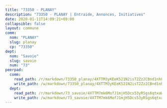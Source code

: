```yaml
---
title: "73350 - PLANAY"
description: "73350 - PLANAY | Entraide, Annonces, Initiatives"
date: 2020-01-11T14:09:21+09:00
collapsible: false
layout: commune
comm:
  nom: "PLANAY"
  slug: planay
  cp: "73350"
dept:
  nom: "Savoie"
  slug: savoie
  num: "73"
peerpad:
  comm:
    read_path: /r/markdown/73350_planay/4XTTM3yKEeK521N2isT2Zz2CBnd1nhFTXtXac8KVYuiseBEDM
    write_path: /w/markdown/73350_planay/4XTTM3yKEeK521N2isT2Zz2CBnd1nhFTXtXac8KVYuiseBEDM-K3TgV7Nj5JwZjT9nYommy4TMteaH6iKti1rqC8xdvQNuthb5aimFeCQzYQsNi2Zke8gZkjCa1vMMhEghKgDC8ae4LxCNNZRGiU62dxgZqHZv7cqYJqKr4KxmErZbJL9h5fvmPCxo
  dept:
    read_path: /r/markdown/73_savoie/4XTTM7mk6MofJ1mjH5Dcs53yRSgs6qtxaWYjKD54ttqHGEMur
    write_path: /w/markdown/73_savoie/4XTTM7mk6MofJ1mjH5Dcs53yRSgs6qtxaWYjKD54ttqHGEMur-K3TgTorsK1WLw8S2EgnkoX8tJEgZgam6ANhvqrVqNfiz9fX8kbMKu5AF1rqzXyxMRZgoVPrb5EERe3PeBhqF1SBfP5G1PJnvsDUF2LQSxevobpkDM4djQDebTYoo6Yx53thenJpY
---
```


